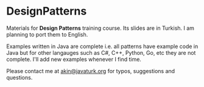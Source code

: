 # DesignPatterns


Materials for **Design Patterns** training course.
Its slides are in Turkish. I am planning to port them to English.

Examples written in Java are complete i.e. all patterns have example code in Java but for other langauges such as C#, C++, Python, Go, etc they are not complete. I'll add new examples whenever I find time.

Please contact me at akin@javaturk.org for typos, suggestions and questions.

